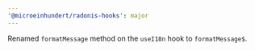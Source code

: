 ```yaml
---
'@microeinhundert/radonis-hooks': major
---
```


Renamed `formatMessage` method on the `useI18n` hook to `formatMessage$`.
